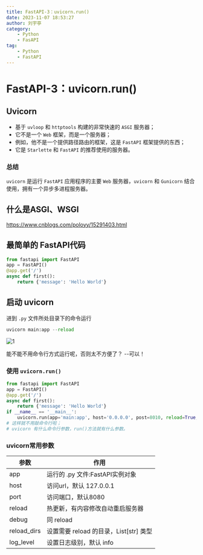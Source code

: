 ```yaml
---
title: FastAPI-3：uvicorn.run()
date: 2023-11-07 18:53:27
author: 刘宇亭
category:
    - Python
    - FasAPI
tag:
    - Python
    - FastAPI
---
```

# FastAPI-3：uvicorn.run()

## Uvicorn

- 基于 `uvloop` 和 `httptools` 构建的非常快速的 `ASGI` 服务器；
- 它不是一个 `Web` 框架，而是一个服务器；
- 例如，他不是一个提供路径路由的框架，这是 `FastAPI` 框架提供的东西；
- 它是 `Starlette` 和 `FastAPI` 的推荐使用的服务器。

### 总结

`uvicorn` 是运行 `FastAPI` 应用程序的主要 `Web` 服务器，`uvicorn` 和 `Gunicorn` 结合使用，拥有一个异步多进程服务器。

## 什么是ASGI、WSGI

https://www.cnblogs.com/poloyy/15291403.html

## 最简单的 FastAPI代码

```python
from fastapi import FastAPI
app = FastAPI()
@app.get('/')
async def first():
    return {'message': 'Hello World'}
```

## 启动 uvicorn 

进到 `.py` 文件所处目录下的命令运行

```python
uvicorn main:app --reload
```

![1](../../static/Python/FastAPI/FastAPI-2：快速入门-1.png)

能不能不用命令行方式运行呢，否则太不方便了？ --可以！

### 使用 `uvicorn.run()`

```python
from fastapi import FastAPI
app = FastAPI()
@app.get('/')
async def first():
    return {'message': 'Hello World'}
if __name__ == '__main__':
    uvicorn.run(app='main:app', host='0.0.0.0', post=8010, reload=True, debug=True)
# 这样就不用敲命令行啦；
# uvicorn 有什么命令行参数，run()方法就有什么参数。
```

### uvicorn常用参数

| 参数        | 作用                                   |
| ----------- | -------------------------------------- |
| app         | 运行的 .py 文件:FastAPI实例对象        |
| host        | 访问url，默认 127.0.0.1                |
| port        | 访问端口，默认8080                     |
| reload      | 热更新，有内容修改自动重启服务器       |
| debug       | 同 reload                              |
| reload_dirs | 设置需要 reload 的目录，List[str] 类型 |
| log_level   | 设置日志级别，默认 info                |

